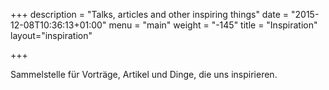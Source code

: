 +++
description = "Talks, articles and other inspiring things"
date = "2015-12-08T10:36:13+01:00"
menu = "main"
weight = "-145"
title = "Inspiration"
layout="inspiration"

+++

Sammelstelle für Vorträge, Artikel und Dinge, die uns inspirieren.